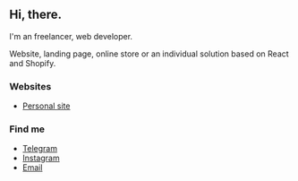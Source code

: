 ## Hi, there.

I'm an freelancer, web developer.

Website, landing page, online store or an individual solution based on React and Shopify.

### Websites

- [Personal site](https://slavamak.dev)

### Find me

- [Telegram](https://t.me/slavamak_dev)
- [Instagram](https://instagram.com/slavamak.dev)
- [Email](slavamak.dev@gmail.com)
